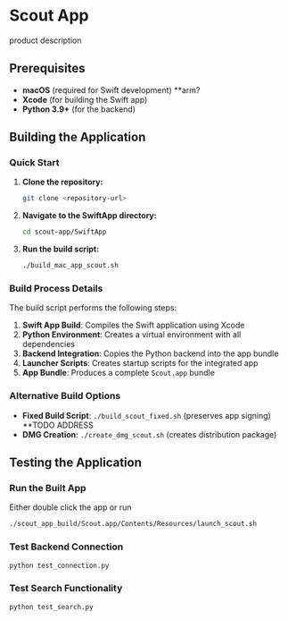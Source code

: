 # Scout App

product description

## Prerequisites

- **macOS** (required for Swift development) **arm?
- **Xcode** (for building the Swift app)
- **Python 3.9+** (for the backend)

## Building the Application

### Quick Start

1. **Clone the repository:**
   ```bash
   git clone <repository-url>
   ```

2. **Navigate to the SwiftApp directory:**
   ```bash
   cd scout-app/SwiftApp
   ```

3. **Run the build script:**
   ```bash
   ./build_mac_app_scout.sh
   ```

### Build Process Details

The build script performs the following steps:

1. **Swift App Build**: Compiles the Swift application using Xcode
2. **Python Environment**: Creates a virtual environment with all dependencies
3. **Backend Integration**: Copies the Python backend into the app bundle
4. **Launcher Scripts**: Creates startup scripts for the integrated app
5. **App Bundle**: Produces a complete `Scout.app` bundle

### Alternative Build Options

- **Fixed Build Script**: `./build_scout_fixed.sh` (preserves app signing) **TODO ADDRESS
- **DMG Creation**: `./create_dmg_scout.sh` (creates distribution package)

## Testing the Application

### Run the Built App
Either double click the app or run
```bash
./scout_app_build/Scout.app/Contents/Resources/launch_scout.sh
```

### Test Backend Connection
```bash
python test_connection.py
```

### Test Search Functionality
```bash
python test_search.py
```